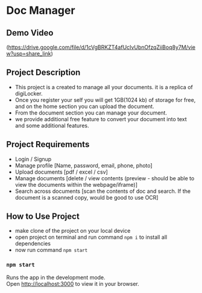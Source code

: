 # Doc Manager

## Demo Video
(https://drive.google.com/file/d/1cVgBRKZT4afUcIvUbnOfzqZiiBoq8y7M/view?usp=share_link)

## Project Description 

- This project is a created to manage all your documents. it is a replica of digiLocker. 
- Once you register your self you will get 1GB(1024 kb) of storage for free, and on the home section you can upload the document.
- From the document section you can manage your document. 
- we provide additional free feature to convert your document into text and some additional features.

## Project Requirements

- Login / Signup
- Manage profile [Name, password, email, phone, photo]
- Upload documents [pdf / excel / csv]
- Manage documents [delete / view contents (preview - should be able to view the documents within the webpage/iframe)]
- Search across documents [scan the contents of doc and search. If the document is a scanned copy, would be good to use OCR]


## How to Use Project

- make clone of the project on your local device
- open project on terminal and run command ` npm i ` to install all dependencies 
- now run command ` npm start `

### `npm start`

Runs the app in the development mode.\
Open [http://localhost:3000](http://localhost:3000) to view it in your browser.
